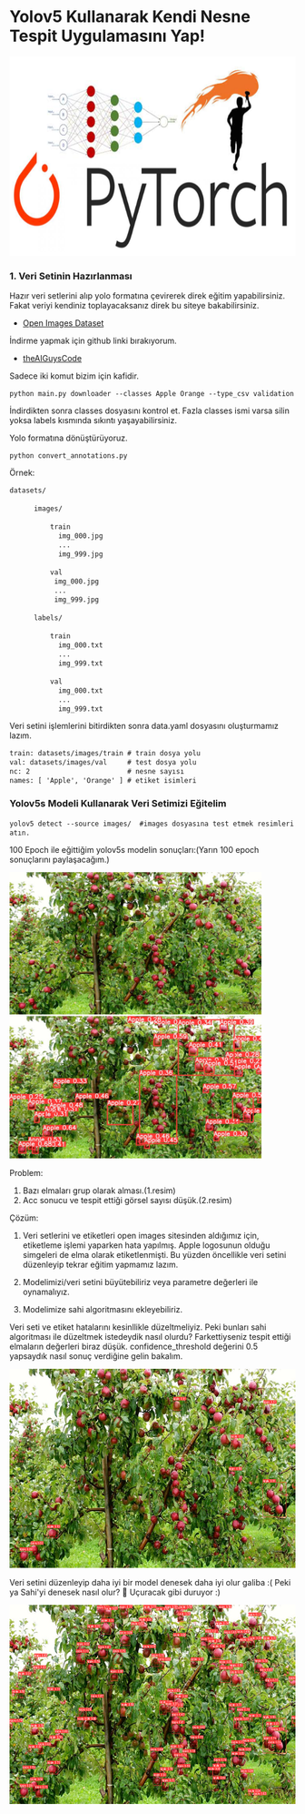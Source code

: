 # Yolov5 Kullanarak Kendi Nesne Tespit Uygulamasını Yap!

<img height="350" src="/images/torch.png"/>

### 1. Veri Setinin Hazırlanması

Hazır veri setlerini alıp yolo formatına çevirerek direk eğitim yapabilirsiniz. Fakat veriyi kendiniz toplayacaksanız direk bu siteye bakabilirsiniz.

- [Open Images Dataset](https://storage.googleapis.com/openimages/web/index.html)<br/>

İndirme yapmak için github linki bırakıyorum.

- [theAIGuysCode](https://github.com/theAIGuysCode)<br/>

Sadece iki komut bizim için kafidir. 

```
python main.py downloader --classes Apple Orange --type_csv validation
```
İndirdikten sonra classes dosyasını kontrol et. Fazla classes ismi varsa silin yoksa labels kısmında sıkıntı yaşayabilirsiniz.

Yolo formatına dönüştürüyoruz.
```
python convert_annotations.py
```

Örnek: 
     
```
datasets/ 

      images/
    
          train
            img_000.jpg
            ...
            img_999.jpg 
            
          val
           img_000.jpg
           ...
           img_999.jpg 
           
      labels/
          
          train
            img_000.txt
            ...
            img_999.txt 

          val
            img_000.txt
            ...
            img_999.txt
```

Veri setini işlemlerini bitirdikten sonra data.yaml dosyasını oluşturmamız lazım. 

```
train: datasets/images/train # train dosya yolu
val: datasets/images/val     # test dosya yolu
nc: 2                        # nesne sayısı
names: [ 'Apple', 'Orange' ] # etiket isimleri
```
### Yolov5s Modeli Kullanarak Veri Setimizi Eğitelim
```
yolov5 detect --source images/  #images dosyasına test etmek resimleri atın.
```
100 Epoch ile eğittiğim yolov5s modelin sonuçları:(Yarın 100 epoch sonuçlarını paylaşacağım.)

<img height="250" src="/images/1.jpg"/>  <img height="250" src="/images/output1.jpg"/> 
 

Problem:

1. Bazı elmaları grup olarak alması.(1.resim)
2. Acc sonucu ve tespit ettiği görsel sayısı düşük.(2.resim)

Çözüm:

1. Veri setlerini ve etiketleri open images sitesinden aldığımız için, etiketleme işlemi yaparken hata yapılmış. Apple logosunun olduğu simgeleri de elma olarak etiketlenmişti. Bu yüzden öncellikle veri setini düzenleyip tekrar eğitim yapmamız lazım.

2. Modelimizi/veri setini büyütebiliriz veya parametre değerleri ile oynamalıyız. 

3. Modelimize sahi algoritmasını ekleyebiliriz.


Veri seti ve etiket hatalarını kesinllikle düzeltmeliyiz. Peki bunları sahi algoritması ile düzeltmek istedeydik nasıl olurdu? Farkettiyseniz tespit ettiği elmaların değerleri biraz düşük. confidence_threshold değerini 0.5 yapsaydık nasıl sonuç verdiğine gelin bakalım.

<img height="350" src="/images/yolov5.png"/>  

Veri setini düzenleyip daha iyi bir model denesek daha iyi olur galiba :( Peki ya Sahi'yi denesek nasıl olur? 🚀 Uçuracak gibi duruyor :)


<img height="350" src="/images/yolov5_sahi.png"/> 




